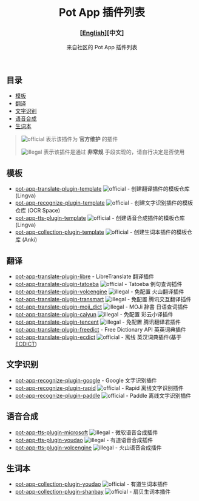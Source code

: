 <div align="center">
<h1>Pot App 插件列表</h1>

<h3>[<a href='./README_EN.md'>English</a>][中文]</h3>

来自社区的 Pot App 插件列表

<br />

</div>

## 目录

- [模板](#模板)
- [翻译](#翻译)
- [文字识别](#文字识别)
- [语音合成](#语音合成)
- [生词本](#生词本)

> ![official] 表示该插件为 **官方维护** 的插件
>
> ![illegal] 表示该插件是通过 **非常规** 手段实现的，请自行决定是否使用

## 模板

- [pot-app-translate-plugin-template](https://github.com/pot-app/pot-app-translate-plugin-template) ![official] - 创建翻译插件的模板仓库 (Lingva)
- [pot-app-recognize-plugin-template](https://github.com/pot-app/pot-app-recognize-plugin-template) ![official] - 创建文字识别插件的模板仓库 (OCR Space)
- [pot-app-tts-plugin-template](https://github.com/pot-app/pot-app-tts-plugin-template) ![official] - 创建语音合成插件的模板仓库 (Lingva)
- [pot-app-collection-plugin-template](https://github.com/pot-app/pot-app-collection-plugin-template) ![official] - 创建生词本插件的模板仓库 (Anki)

## 翻译

- [pot-app-translate-plugin-libre](https://github.com/Integral-Tech/pot-app-translate-plugin-libre) - LibreTranslate 翻译插件
- [pot-app-translate-plugin-tatoeba](https://github.com/pot-app/pot-app-translate-plugin-tatoeba) ![official] - Tatoeba 例句查询插件
- [pot-app-translate-plugin-volcengine](https://github.com/TechDecryptor/pot-app-translate-plugin-volcengine) ![illegal] - 免配置 火山翻译插件
- [pot-app-translate-plugin-transmart](https://github.com/TechDecryptor/pot-app-translate-plugin-transmart) ![illegal] - 免配置 腾讯交互翻译插件
- [pot-app-translate-plugin-moji_dict](https://github.com/TechDecryptor/pot-app-translate-plugin-moji_dict) ![illegal] - MOJi 辞書 日语查词插件
- [pot-app-translate-plugin-caiyun](https://github.com/TechDecryptor/pot-app-translate-plugin-caiyun) ![illegal] - 免配置 彩云小译插件
- [pot-app-translate-plugin-tencent](https://github.com/TechDecryptor/pot-app-translate-plugin-tencent) ![illegal] - 免配置 腾讯翻译君插件
- [pot-app-translate-plugin-freedict](https://github.com/Integral-Tech/pot-app-translate-plugin-freedict) - Free Dictionary API 英英词典插件
- [pot-app-translate-plugin-ecdict](https://github.com/pot-app/pot-app-translate-plugin-ecdict) ![official] - 离线 英汉词典插件(基于[ECDICT](https://github.com/skywind3000/ECDICT))

## 文字识别

- [pot-app-recognize-plugin-google](https://github.com/Integral-Tech/pot-app-recognize-plugin-google) - Google 文字识别插件
- [pot-app-recognize-plugin-rapid](https://github.com/pot-app/pot-app-recognize-plugin-rapid) ![official] - Rapid 离线文字识别插件
- [pot-app-recognize-plugin-paddle](https://github.com/pot-app/pot-app-recognize-plugin-paddle) ![official] - Paddle 离线文字识别插件

## 语音合成

- [pot-app-tts-plugin-microsoft](https://github.com/TechDecryptor/pot-app-tts-plugin-microsoft) ![illegal] - 微软语音合成插件
- [pot-app-tts-plugin-youdao](https://github.com/TechDecryptor/pot-app-tts-plugin-youdao) ![illegal] - 有道语音合成插件
- [pot-app-tts-plugin-volcengine](https://github.com/TechDecryptor/pot-app-tts-plugin-volcengine) ![illegal] - 火山语音合成插件

## 生词本

- [pot-app-collection-plugin-youdao](https://github.com/pot-app/pot-app-collection-plugin-youdao) ![official] - 有道生词本插件
- [pot-app-collection-plugin-shanbay](https://github.com/pot-app/pot-app-collection-plugin-shanbay) ![official] - 扇贝生词本插件

[official]: https://img.shields.io/badge/official-yellow
[illegal]: https://img.shields.io/badge/illegal-grey
